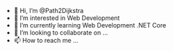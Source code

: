 - 👋 Hi, I’m @Path2Dijkstra
- 👀 I’m interested in Web Development
- 🌱 I’m currently learning Web Development .NET Core
- 💞️ I’m looking to collaborate on ...
- 📫 How to reach me ...

<!---
Path2Dijkstra/Path2Dijkstra is a ✨ special ✨ repository because its `README.md` (this file) appears on your GitHub profile.
You can click the Preview link to take a look at your changes.
--->
